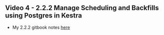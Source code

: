 ## Video 4 - 2.2.2 Manage Scheduling and Backfills using Postgres in Kestra

- My 2.2.2 gitbook notes [here](https://data-engineering-zoomcamp-2025-t.gitbook.io/tinker0425/module-2/2.2-etl-pipelines-in-kestra-detailed-walkthrough/2.2.2-manage-scheduling-and-backfills-using-postgres-in-kestra)




